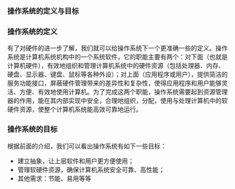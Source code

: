 ### 操作系统的定义与目标

### 操作系统的定义

有了对硬件的进一步了解，我们就可以给操作系统下一个更准确一些的定义。操作系统是计算机系统机构中的一个系统软件，它的职能主要有两个：对下面（也就是计算机硬件），有效地组织和管理计算机系统中的硬件资源（包括处理器、内存、硬盘、显示器、键盘、鼠标等各种外设）；对上面（应用程序或用户），提供简洁的服务功能接口，屏蔽硬件管理带来的差异性和复杂性，使得应用程序和用户能够灵活、方便、有效地使用计算机。为了完成这两个职能，操作系统需要起到资源管理器的作用，能在其内部实现中安全，合理地组织，分配，使用与处理计算机中的软硬件资源，使整个计算机系统能高效可靠地运行。



### 操作系统的目标

根据前面的介绍，我们可以看出操作系统有如下一些目标：

* 建立抽象，让上层软件和用户更方便使用；
* 管理软硬件资源，确保计算机系统安全可靠、高性能；
* 其他需求：节能、易用等等



